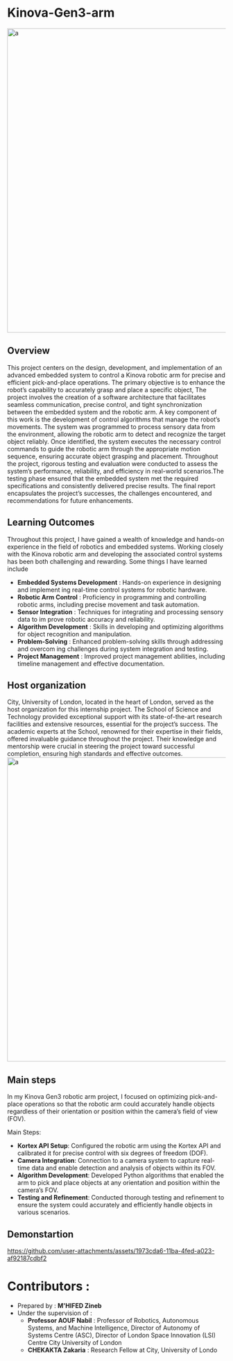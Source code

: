 # Kinova-Gen3-arm
<img width="700" alt="a"  src="https://github.com/user-attachments/assets/747278b6-6537-4730-bc37-6c725ca848dc">

 ## Overview

 This project centers on the design, development, and implementation of an advanced embedded system to control a Kinova robotic arm for precise and efficient pick-and-place  operations. The primary objective is to enhance the robot’s capability to accurately grasp
 and place a specific object, The project involves the creation of a software architecture that
 facilitates seamless communication, precise control, and tight synchronization between the
 embedded system and the robotic arm.
 A key component of this work is the development of control algorithms that manage
 the robot’s movements. The system was programmed to process sensory data from the
 environment, allowing the robotic arm to detect and recognize the target object reliably.
 Once identified, the system executes the necessary control commands to guide the robotic
 arm through the appropriate motion sequence, ensuring accurate object grasping and
 placement. Throughout the project, rigorous testing and evaluation were conducted to
 assess the system’s performance, reliability, and efficiency in real-world scenarios.The
 testing phase ensured that the embedded system met the required specifications and
 consistently delivered precise results.
 The final report encapsulates the project’s successes, the challenges encountered, and
 recommendations for future enhancements.

 ## Learning Outcomes
 Throughout this project, I have gained a wealth of knowledge and hands-on experience in
 the field of robotics and embedded systems. Working closely with the Kinova robotic arm and developing the associated control systems has been both challenging and rewarding.
 Some things I have learned include
 - **Embedded Systems Development** : Hands-on experience in designing and implement
ing real-time control systems for robotic hardware.
 - **Robotic Arm Control** : Proficiency in programming and controlling robotic arms,
 including precise movement and task automation.
- **Sensor Integration** : Techniques for integrating and processing sensory data to im
prove robotic accuracy and reliability.
- **Algorithm Development** : Skills in developing and optimizing algorithms for object
 recognition and manipulation.
- **Problem-Solving** : Enhanced problem-solving skills through addressing and overcom
ing challenges during system integration and testing.
- **Project Management** : Improved project management abilities, including timeline
 management and effective documentation.

## Host organization

 City, University of London, located in the heart of London, served as the host organization
 for this internship project. The School of Science and Technology provided exceptional
 support with its state-of-the-art research facilities and extensive resources, essential for
 the project’s success. The academic experts at the School, renowned for their expertise
 in their fields, offered invaluable guidance throughout the project. Their knowledge and
 mentorship were crucial in steering the project toward successful completion, ensuring
 high standards and effective outcomes.
 <img width="700" alt="a"  src="https://github.com/user-attachments/assets/e5cffcbf-182f-48b6-917f-50c495a9fb99">


## Main steps 

In my Kinova Gen3 robotic arm project, I focused on optimizing pick-and-place operations so that the robotic arm could accurately handle objects regardless of their orientation or position within the camera’s field of view (FOV).

Main Steps:

- **Kortex API Setup**: Configured the robotic arm using the Kortex API and calibrated it for precise control with six degrees of freedom (DOF).
- **Camera Integration**: Connection to a camera system to capture real-time data and enable detection and analysis of objects within its FOV.
- **Algorithm Development**: Developed Python algorithms that enabled the arm to pick and place objects at any orientation and position within the camera’s FOV.
- **Testing and Refinement**: Conducted thorough testing and refinement to ensure the system could accurately and efficiently handle objects in various scenarios.

## Demonstartion
https://github.com/user-attachments/assets/1973cda6-11ba-4fed-a023-af92187cdbf2

# Contributors :
- Prepared by : **M'HIFED Zineb**
-  Under the supervision of :
   - **Professor AOUF Nabil** :
 Professor of Robotics, Autonomous
 Systems, and Machine Intelligence,
 Director of Autonomy of Systems
 Centre (ASC), Director of London
 Space Innovation (LSI) Centre City
 University of London
   - **CHEKAKTA Zakaria** : Research Fellow
 at City, University of Londo


